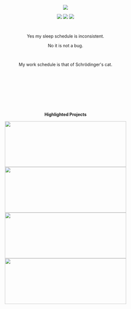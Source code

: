 <p align="center">
  <img src="https://github-readme-stats.vercel.app/api?username=IrtsaDevelopment&show_icons=true&theme=transparent&text_color=ffffff&title_color=ffffff&icon_color=ffffff&cache_seconds=14400">
</p>
<p align="center">
  <a href="https://twitter.com/IrtsaDev"><img src="https://img.shields.io/badge/Twitter-1DA1F2?style=for-the-badge&logo=twitter&logoColor=white"></a>
  <a href="https://discord.com/users/809599842681749525"><img src="https://img.shields.io/badge/Discord-7289DA?style=for-the-badge&logo=discord&logoColor=white"></a>
  <a href="mailto:irtsa.development@gmail.com"><img src="https://img.shields.io/badge/Gmail-D14836?style=for-the-badge&logo=gmail&logoColor=white"></a>
</p>
<br />
  
<p align="center">
Yes my sleep schedule is inconsistent.
</p>
<p align="center">
No it is not a bug.
</p>
<br />
<p align="center">
My work schedule is that of Schrödinger's cat.
</p>
<br />
<br />
<br />
<br />
<br />
<br />
<br />
  
<p align="center">
    <b>Highlighted Projects</b>
</p>
<p align="center">
  <a href="https://github.com/IrtsaDevelopment/conarn"><img width=400 height=150 src="https://github-readme-stats.vercel.app/api/pin/?username=IrtsaDevelopment&repo=conarn&theme=transparent&text_color=ffffff&title_color=ffffff&icon_color=ffffff"></a>
  <a href="https://github.com/IrtsaDevelopment/zwpy"><img width=400 height=150 src="https://github-readme-stats.vercel.app/api/pin/?username=IrtsaDevelopment&repo=zwpy&theme=transparent&text_color=ffffff&title_color=ffffff&icon_color=ffffff"></a>
  <a href="https://github.com/IrtsaDevelopment/Steganopy"><img width=400 height=150 src="https://github-readme-stats.vercel.app/api/pin/?username=IrtsaDevelopment&repo=Steganopy&theme=transparent&text_color=ffffff&title_color=ffffff&icon_color=ffffff"></a>
  <a href="https://github.com/IrtsaDevelopment/pipall"><img width=400 height=150 src="https://github-readme-stats.vercel.app/api/pin/?username=IrtsaDevelopment&repo=pipall&theme=transparent&text_color=ffffff&title_color=ffffff&icon_color=ffffff"></a>
</p>
